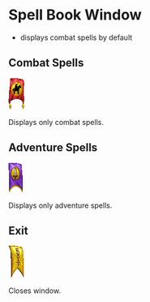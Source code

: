 # Spell Book Window

- displays combat spells by default

## Combat Spells

![Combat Spells](./assets/combat-spells.png "Combat Spells")

Displays only combat spells.

## Adventure Spells

![Adventure Spells](./assets/adventure-spells.png "Adventure Spells")

Displays only adventure spells.

## Exit

![Exit](./assets/exit.png "Exit")

Closes window.
